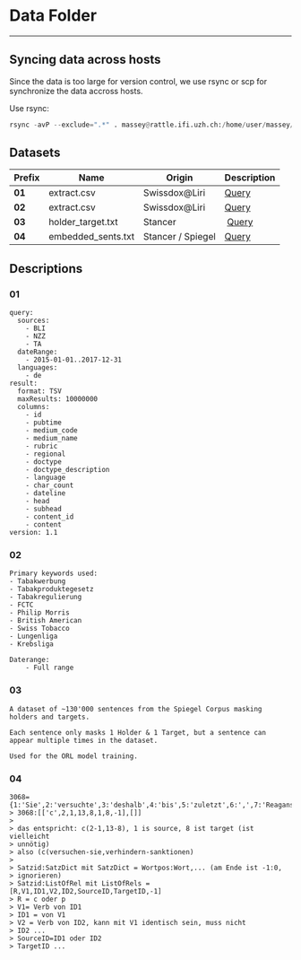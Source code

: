 # Data Folder
------

## Syncing data across hosts

Since the data is too large for version control, we use rsync or scp for synchronize the data accross hosts.

Use rsync:

```python
rsync -avP --exclude=".*" . massey@rattle.ifi.uzh.ch:/home/user/massey/ba_thesis/etl
```

## Datasets


| Prefix | Name | Origin | Description
|---|---|---|---|
| **01** | extract.csv | Swissdox@Liri | [Query](#01)
| **02** | extract.csv | Swissdox@Liri | [Query](#02)
| **03** | holder_target.txt | Stancer | [Query](#03)
| **04** | embedded_sents.txt | Stancer / Spiegel| [Query](#04)


## Descriptions

### 01
```
query:
  sources:
    - BLI
    - NZZ
    - TA
  dateRange:
    - 2015-01-01..2017-12-31
  languages:
    - de
result:
  format: TSV
  maxResults: 10000000
  columns:
    - id
    - pubtime
    - medium_code
    - medium_name
    - rubric
    - regional
    - doctype
    - doctype_description
    - language
    - char_count
    - dateline
    - head
    - subhead
    - content_id
    - content
version: 1.1
```

### 02
```
Primary keywords used:
- Tabakwerbung
- Tabakproduktegesetz
- Tabakregulierung
- FCTC
- Philip Morris
- British American
- Swiss Tobacco
- Lungenliga
- Krebsliga

Daterange:
    - Full range
```

### 03
```
A dataset of ~130'000 sentences from the Spiegel Corpus masking holders and targets.

Each sentence only masks 1 Holder & 1 Target, but a sentence can appear multiple times in the dataset.

Used for the ORL model training.
```

### 04
```
3068={1:'Sie',2:'versuchte',3:'deshalb',4:'bis',5:'zuletzt',6:',',7:'Reagans',8:'Sanktionen',9:'gegen',10:'die',11:'Pipeline',12:'zu',13:'verhindern',-1:0}
> 3068:[['c',2,1,13,8,1,8,-1],[]]
>
> das entspricht: c(2-1,13-8), 1 is source, 8 ist target (ist vielleicht
> unnötig)
> also (c(versuchen-sie,verhindern-sanktionen)
>
> Satzid:SatzDict mit SatzDict = Wortpos:Wort,... (am Ende ist -1:0,
> ignorieren)
> Satzid:ListOfRel mit ListOfRels = [R,V1,ID1,V2,ID2,SourceID,TargetID,-1]
> R = c oder p
> V1= Verb von ID1
> ID1 = von V1
> V2 = Verb von ID2, kann mit V1 identisch sein, muss nicht
> ID2 ...
> SourceID=ID1 oder ID2
> TargetID ...
```
